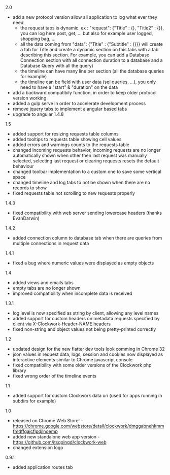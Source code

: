2.0
- add a new protocol version allow all application to log what ever they need
  - the request tabs is dynamic. ex : "request": {"Title" : {}, "Title2" : {}}, you can log here post, get, ... but also for example user logged, shopping bag, ...
  - all the data coming from "data": {"Title" : {"Subtitle" : {}}} will create a tab for Title and create a dynamic section on this tabs with a tab describing this section. For example, you can add a Database Connection section with all connection duration to a database and a Database Query with all the query)
  - the timeline can have many line per section (all the database queries for example)
  - the timeline can be field with user data (sql queries, ...), you only need to have a "start" & "duration" on the data
- add a backward compatibily function, in order to keep older protocol version working
- added a gulp serve in order to accelerate development process
- remove jquery tabs to implement a angular based tabs
- upgrade to angular 1.4.8

1.5
- added support for resizing requests table columns
- added tooltips to requests table showing cell values
- added errors and warnings counts to the requests table
- changed incoming requests behavior, incoming requests are no longer automatically shown when other then last request was manually selected, selecting last request or clearing requests resets the default behaviour
- changed toolbar implementation to a custom one to save some vertical space
- changed timeline and log tabs to not be shown when there are no records to show
- fixed requests table not scrolling to new requests properly

1.4.3
- fixed compatibility with web server sending lowercase headers (thanks EvanDarwin)

1.4.2
- added connection column to database tab when there are queries from multiple connections in request data

1.4.1
- fixed a bug where numeric values were displayed as empty objects

1.4
- added views and emails tabs
- empty tabs are no longer shown
- improved compatibility when incomplete data is received

1.3.1
- log level is now specified as string by client, allowing any level names
- added support for custom headers on metadata requests specified by client via X-Clockwork-Header-NAME headers
- fixed non-string and object values not being pretty-printed correctly

1.2
- updated design for the new flatter dev tools look comming in Chrome 32
- json values in request data, logs, session and cookies now displayed as interactive elements similar to Chrome javascript console
- fixed compatibility with some older versions of the Clockwork php library
- fixed wrong order of the timeline events

1.1
- added support for custom Clockwork data uri (used for apps running in subdirs for example)

1.0
- released on Chrome Web Store! - https://chrome.google.com/webstore/detail/clockwork/dmggabnehkmmfmdffgajcflpdjlnoemp
- added new standalone web app version - https://github.com/itsgoingd/clockwork-web
- changed extension logo

0.9.1
- added application routes tab
